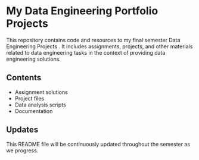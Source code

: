 # My Data Engineering Portfolio Projects

This repository contains code and resources to my final semester Data Engineering Projects . It includes assignments, projects, and other materials related to data engineering tasks in the context of providing data engineering solutions.

## Contents

- Assignment solutions
- Project files
- Data analysis scripts
- Documentation

## Updates

This README file will be continuously updated throughout the semester as we progress.